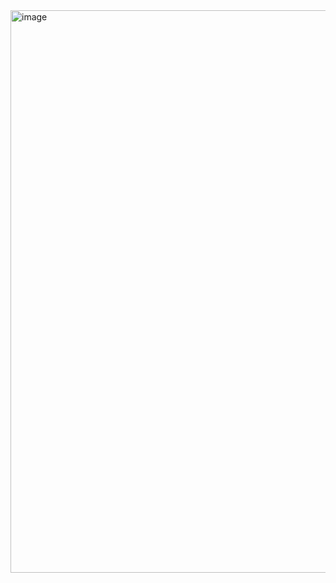 <img width="1615" height="900" alt="image" src="https://github.com/user-attachments/assets/4d44e250-6185-4379-aafc-6a3ae3dde8a0" />

